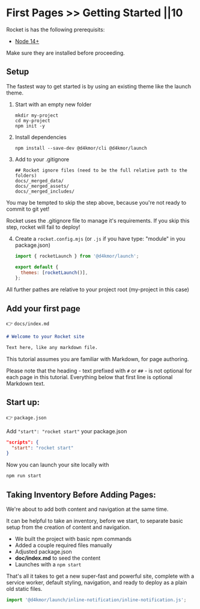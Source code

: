 # First Pages >> Getting Started ||10

Rocket is has the following prerequisits:

- [Node 14+](https://nodejs.org/en/)

Make sure they are installed before proceeding.

## Setup

The fastest way to get started is by using an existing theme like the launch theme.

1. Start with an empty new folder

   ```
   mkdir my-project
   cd my-project
   npm init -y
   ```

2. Install dependencies

   ```
   npm install --save-dev @d4kmor/cli @d4kmor/launch
   ```

3. Add to your .gitignore

   ```
   ## Rocket ignore files (need to be the full relative path to the folders)
   docs/_merged_data/
   docs/_merged_assets/
   docs/_merged_includes/
   ```

<inline-notification type="danger">

You may be tempted to skip the step above, because you're not ready to commit to git yet!

Rocket uses the .gitignore file to manage it's requirements. If you skip this step, rocket will fail to deploy!

</inline-notification>

4. Create a `rocket.config.mjs` (or `.js` if you have type: "module" in you package.json)

   ```js
   import { rocketLaunch } from '@d4kmor/launch';

   export default {
     themes: [rocketLaunch()],
   };
   ```

<inline-notification type="warning" title="note">

All further pathes are relative to your project root (my-project in this case)

</inline-notification>

## Add your first page

👉 `docs/index.md`

```md
# Welcome to your Rocket site

Text here, like any markdown file.
```

This tutorial assumes you are familiar with Markdown, for page authoring.

Please note that the heading - text prefixed with `#` or `##` - is not optional for each page in this tutorial. Everything below that first line is optional Markdown text.

## Start up:

👉 `package.json`

Add `"start": "rocket start"` your package.json

```json
"scripts": {
  "start": "rocket start"
}
```

Now you can launch your site locally with

```bash
npm run start
```

## Taking Inventory Before Adding Pages:

We're about to add both content and navigation at the same time.

It can be helpful to take an inventory, before we start, to separate basic setup from the creation of content and navigation.

- We built the project with basic npm commands
- Added a couple required files manually
- Adjusted package.json
- **doc/index.md** to seed the content
- Launches with a `npm start`

That's all it takes to get a new super-fast and powerful site, complete with a service worker, default styling, navigation, and ready to deploy as a plain old static files.

```js script
import '@d4kmor/launch/inline-notification/inline-notification.js';
```
